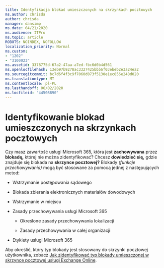 ```yaml
---
title: Identyfikacja blokad umieszczonych na skrzynkach pocztowych
ms.author: chrisda
author: chrisda
manager: dansimp
ms.date: 04/21/2020
ms.audience: ITPro
ms.topic: article
ROBOTS: NOINDEX, NOFOLLOW
localization_priority: Normal
ms.custom:
- "1202"
- "3100023"
ms.assetid: 3378775d-67a2-47aa-a7ed-fbc6d0b4d561
ms.openlocfilehash: 13eb97b9278ac3327425bbb6f03ebeb2e3a24ea2
ms.sourcegitcommit: bc7d6f4f3c9f7060d073f5130e1ec856e248d020
ms.translationtype: MT
ms.contentlocale: pl-PL
ms.lasthandoff: 06/02/2020
ms.locfileid: "44508890"
---
```

# <a name="identify-holds-placed-on-mailboxes"></a>Identyfikowanie blokad umieszczonych na skrzynkach pocztowych

Czy masz zawartość usługi Microsoft 365, która jest **zachowywana** przez **blokadę,** której nie można zidentyfikować? Chcesz **dowiedzieć się,** gdzie znajduje się blokada na **skrzynce pocztowej?** Blokady *(funkcje przechowywania)* mogą być stosowane za pomocą jednej z następujących metod:
  
- Wstrzymanie postępowania sądowego

- Blokada zbierania elektronicznych materiałów dowodowych

- Wstrzymanie w miejscu

- Zasady przechowywania usługi Microsoft 365 

  - Określone zasady przechowywania lokalizacji

  - Zasady przechowywania w całej organizacji

- Etykiety usługi Microsoft 365

Aby określić, który typ blokady jest stosowany do skrzynki pocztowej użytkownika, zobacz [Jak zidentyfikować typ blokady umieszczonej w skrzynce pocztowej usługi Exchange Online](https://docs.microsoft.com/microsoft-365/compliance/identify-a-hold-on-an-exchange-online-mailbox).
